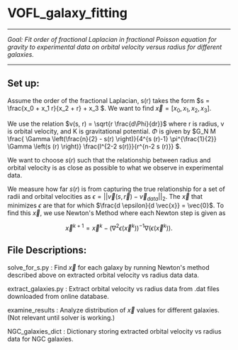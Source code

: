 # VOFL_galaxy_fitting

---
*Goal: Fit order of fractional Laplacian in fractional Poisson equation for gravity to experimental data on orbital velocity versus radius for different galaxies.*

---

## Set up:

Assume the order of the fractional Laplacian, s(r) takes the form $s = \frac{x_0 + x_1 r}{x_2 + r} + x_3 $.  We want to find $\vec{x}  = [x_0, x_1, x_2, x_3]$.

We use the relation $v(s, r) = \sqrt{r \frac{d\Phi}{dr}}$ where r is radius, v is orbital velocity, and K is gravitational potential.  $\Phi$ is given by $G_N M \frac{ \Gamma \left(\frac{n}{2} - s(r) \right)}{4^{s (r)-1} \pi^{\frac{1}{2}} \Gamma \left(s (r) \right)} \frac{l^{2-2 s(r)}}{r^{n-2 s (r)}} $. 

We want to choose $s(r)$ such that the relationship between radius and orbital velocity is as close as possible to what we observe in experimental data.

We measure how far $s(r)$ is from capturing the true relationship for a set of radii and orbital velocities as $\epsilon = || \vec{v} (s, \vec{r}) - \vec{v}_{data} ||_2$.  The $\vec{x}$ that minimizes $\epsilon$ are that for which $\frac{d \epsilon}{d \vec{x}} = \vec{0}$.  To find this $\vec{x}$, we use Newton's Method where each Newton step is given as 

$$\vec{x}^{k+1} = \vec{x}^{k}- \left(\nabla^2 \epsilon(\vec{x}^{k})\right)^{-1} \nabla(\epsilon(\vec{x}^{k})).$$

## File Descriptions:
solve_for_s.py : Find $\vec{x}$ for each galaxy by running Newton's method described above on extracted orbital velocity vs radius data data. 

extract_galaxies.py : Extract orbital velocity vs radius data from .dat files downloaded from online database.

examine_results : Analyze distribution of $\vec{x}$ values for different galaxies.  (Not relevant until solver is working.)

NGC_galaxies_dict : Dictionary storing extracted orbital velocity vs radius data for NGC galaxies.
